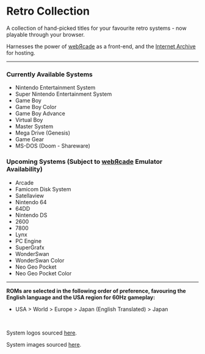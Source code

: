 # Retro Collection
A collection of hand-picked titles for your favourite retro systems - now playable through your browser.

Harnesses the power of [webЯcade](https://www.webrcade.com/) as a front-end, and the [Internet Archive](https://archive.org/) for hosting.

------

### Currently Available Systems
- Nintendo Entertainment System
- Super Nintendo Entertainment System
- Game Boy
- Game Boy Color
- Game Boy Advance
- Virtual Boy
- Master System
- Mega Drive (Genesis)
- Game Gear
- MS-DOS (Doom - Shareware)

### Upcoming Systems (Subject to [webЯcade](https://www.webrcade.com/) Emulator Availability)
- Arcade
- Famicom Disk System
- Satellaview
- Nintendo 64
- 64DD
- Nintendo DS
- 2600
- 7800
- Lynx
- PC Engine
- SuperGrafx
- WonderSwan
- WonderSwan Color
- Neo Geo Pocket
- Neo Geo Pocket Color

------

**ROMs are selected in the following order of preference, favouring the English language and the USA region for 60Hz gameplay:**
- USA > World > Europe > Japan (English Translated) > Japan

<br>

System logos sourced [here](https://wikipedia.org/).

System images sourced [here](https://archive.org/details/console-logos-professionally-redrawn-plus-official-versions).